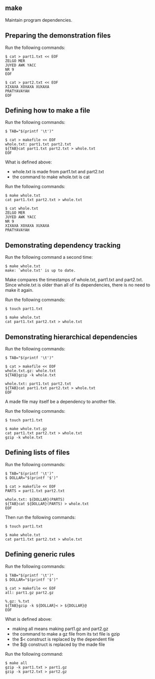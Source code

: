 make
----
Maintain program dependencies.

Preparing the demonstration files
---------------------------------
Run the following commands:

    $ cat > part1.txt << EOF
    ZELGO MER
    JUYED AWK YACC
    NR 9
    EOF

    $ cat > part2.txt << EOF
    XIXAXA XOXAXA XUXAXA
    PRATYAVAYAH
    EOF

Defining how to make a file
---------------------------
Run the following commands:

    $ TAB="$(printf '\t')"

    $ cat > makefile << EOF
    whole.txt: part1.txt part2.txt
    ${TAB}cat part1.txt part2.txt > whole.txt
    EOF

What is defined above:

- whole.txt is made from part1.txt and part2.txt
- the command to make whole.txt is cat

Run the following commands:

    $ make whole.txt
    cat part1.txt part2.txt > whole.txt

    $ cat whole.txt
    ZELGO MER
    JUYED AWK YACC
    NR 9
    XIXAXA XOXAXA XUXAXA
    PRATYAVAYAH

Demonstrating dependency tracking
---------------------------------
Run the following command a second time:

    $ make whole.txt
    make: `whole.txt' is up to date.

Make compares the timestamps of whole.txt, part1.txt and part2.txt.  
Since whole.txt is older than all of its dependencies, there is no need to make it again.

Run the following commands:

    $ touch part1.txt

    $ make whole.txt
    cat part1.txt part2.txt > whole.txt

Demonstrating hierarchical dependencies
---------------------------------------
Run the following commands:

    $ TAB="$(printf '\t')"

    $ cat > makefile << EOF
    whole.txt.gz: whole.txt
    ${TAB}gzip -k whole.txt

    whole.txt: part1.txt part2.txt
    ${TAB}cat part1.txt part2.txt > whole.txt
    EOF

A made file may itself be a dependency to another file.

Run the following commands:

    $ touch part1.txt

    $ make whole.txt.gz
    cat part1.txt part2.txt > whole.txt
    gzip -k whole.txt

Defining lists of files
-----------------------
Run the following commands:

    $ TAB="$(printf '\t')"
    $ DOLLAR="$(printf '$')"

    $ cat > makefile << EOF
    PARTS = part1.txt part2.txt

    whole.txt: ${DOLLAR}(PARTS)
    ${TAB}cat ${DOLLAR}(PARTS) > whole.txt
    EOF

Then run the following commands:

    $ touch part1.txt

    $ make whole.txt
    cat part1.txt part2.txt > whole.txt

Defining generic rules
----------------------
Run the following commands:

    $ TAB="$(printf '\t')"
    $ DOLLAR="$(printf '$')"

    $ cat > makefile << EOF
    all: part1.gz part2.gz

    %.gz: %.txt
    ${TAB}gzip -k ${DOLLAR}< > ${DOLLAR}@
    EOF

What is defined above:

- making all means making part1.gz and part2.gz
- the command to make a gz file from its txt file is gzip
- the $< construct is replaced by the dependent file
- the $@ construct is replaced by the made file

Run the following command:

    $ make all
    gzip -k part1.txt > part1.gz
    gzip -k part2.txt > part2.gz
